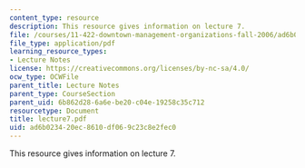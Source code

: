 ```yaml
---
content_type: resource
description: This resource gives information on lecture 7.
file: /courses/11-422-downtown-management-organizations-fall-2006/ad6b023420ec8610df069c23c8e2fec0_lecture7.pdf
file_type: application/pdf
learning_resource_types:
- Lecture Notes
license: https://creativecommons.org/licenses/by-nc-sa/4.0/
ocw_type: OCWFile
parent_title: Lecture Notes
parent_type: CourseSection
parent_uid: 6b862d28-6a6e-be20-c04e-19258c35c712
resourcetype: Document
title: lecture7.pdf
uid: ad6b0234-20ec-8610-df06-9c23c8e2fec0
---
```

This resource gives information on lecture 7.